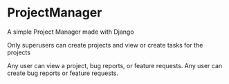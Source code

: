 # ProjectManager
A simple Project Manager made with Django

Only superusers can create projects and view or create tasks for the projects

Any user can view a project, bug reports, or feature requests.
Any user can create bug reports or feature requests.

